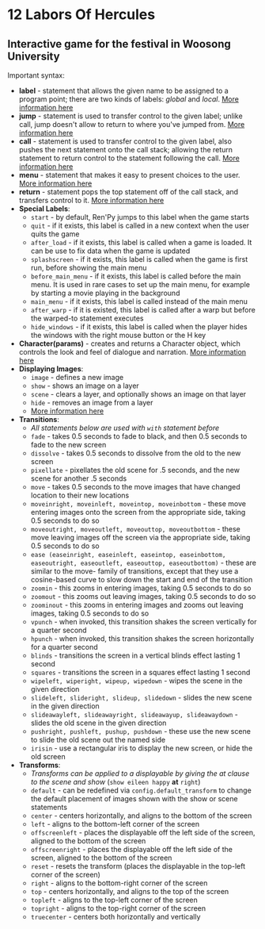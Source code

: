 # 12 Labors Of Hercules
## Interactive game for the festival in Woosong University
Important syntax:
- **label** - statement that allows the given name to be assigned to a program point; there are two kinds of labels: *global* and *local*. [More information here](https://www.renpy.org/doc/html/label.html#label-statement)
- **jump** - statement is used to transfer control to the given label; unlike call, jump doesn't allow to return to where you've jumped from. [More information here](https://www.renpy.org/doc/html/label.html#jump-statement)
- **call** - statement is used to transfer control to the given label, also pushes the next statement onto the call stack; allowing the return statement to return control to the statement following the call. [More information here](https://www.renpy.org/doc/html/label.html#call-statement)
- **menu** - statement that makes it easy to present choices to the user. [More information here](https://www.renpy.org/doc/html/menus.html)
- **return** - statement pops the top statement off of the call stack, and transfers control to it. [More information here](https://www.renpy.org/doc/html/label.html#return-statement)
- **Special Labels**:
  - `start` - by default, Ren'Py jumps to this label when the game starts
  - `quit` - if it exists, this label is called in a new context when the user quits the game
  - `after_load` - if it exists, this label is called when a game is loaded. It can be use to fix data when the game is updated
  - `splashscreen` - if it exists, this label is called when the game is first run, before showing the main menu
  - `before_main_menu` - if it exists, this label is called before the main menu. It is used in rare cases to set up the main menu, for example by starting a movie playing in the background
  - `main_menu` - if it exists, this label is called instead of the main menu
  - `after_warp` - if it is existed, this label is called after a warp but before the warped-to statement executes
  - `hide_windows` - if it exists, this label is called when the player hides the windows with the right mouse button or the H key
- **Character(params)** - creates and returns a Character object, which controls the look and feel of dialogue and narration. [More information here](https://www.renpy.org/doc/html/dialogue.html#defining-character-objects)
- **Displaying Images**:
  - `image` - defines a new image
  - `show` - shows an image on a layer
  - `scene` - clears a layer, and optionally shows an image on that layer
  - `hide` - removes an image from a layer
  - [More information here](https://www.renpy.org/doc/html/displaying_images.html)
- **Transitions**:
  - *All statements below are used with `with` statement before*
  - `fade` - takes 0.5 seconds to fade to black, and then 0.5 seconds to fade to the new screen
  -  `dissolve` - takes 0.5 seconds to dissolve from the old to the new screen
  -  `pixellate` - pixellates the old scene for .5 seconds, and the new scene for another .5 seconds
  -  `move` - takes 0.5 seconds to the move images that have changed location to their new locations
  -  `moveinright, moveinleft, moveintop, moveinbottom` - these move entering images onto the screen from the appropriate side, taking 0.5 seconds to do so
  -  `moveoutright, moveoutleft, moveouttop, moveoutbottom` - these move leaving images off the screen via the appropriate side, taking 0.5 seconds to do so
  -  `ease (easeinright, easeinleft, easeintop, easeinbottom, easeoutright, easeoutleft, easeouttop, easeoutbottom)` - these are similar to the move- family of transitions, except that they use a cosine-based curve to slow down the start and end of the transition
  -  `zoomin` - this zooms in entering images, taking 0.5 seconds to do so
  -  `zoomout` - this zooms out leaving images, taking 0.5 seconds to do so
  -  `zoominout` - this zooms in entering images and zooms out leaving images, taking 0.5 seconds to do so
  -  `vpunch` - when invoked, this transition shakes the screen vertically for a quarter second
  -  `hpunch` - when invoked, this transition shakes the screen horizontally for a quarter second
  -  `blinds` - transitions the screen in a vertical blinds effect lasting 1 second
  -  `squares` - transitions the screen in a squares effect lasting 1 second
  -  `wipeleft, wiperight, wipeup, wipedown` - wipes the scene in the given direction
  -  `slideleft, slideright, slideup, slidedown` - slides the new scene in the given direction
  -  `slideawayleft, slideawayright, slideawayup, slideawaydown` - slides the old scene in the given direction
  -  `pushright, pushleft, pushup, pushdown` - these use the new scene to slide the old scene out the named side
  -  `irisin` - use a rectangular iris to display the new screen, or hide the old screen
- **Transforms**:
  - *Transforms can be applied to a displayable by giving the at clause to the scene and show* (`show eileen happy` **at** `right`)
  - `default` - can be redefined via `config.default_transform` to change the default placement of images shown with the show or scene statements
  - `center` - centers horizontally, and aligns to the bottom of the screen
  - `left` - aligns to the bottom-left corner of the screen
  - `offscreenleft` - places the displayable off the left side of the screen, aligned to the bottom of the screen
  - `offscreenright` - places the displayable off the left side of the screen, aligned to the bottom of the screen
  - `reset` - resets the transform (places the displayable in the top-left corner of the screen)
  - `right` - aligns to the bottom-right corner of the screen
  - `top` - centers horizontally, and aligns to the top of the screen
  - `topleft` - aligns to the top-left corner of the screen
  - `topright` - aligns to the top-right corner of the screen
  - `truecenter` - centers both horizontally and vertically
